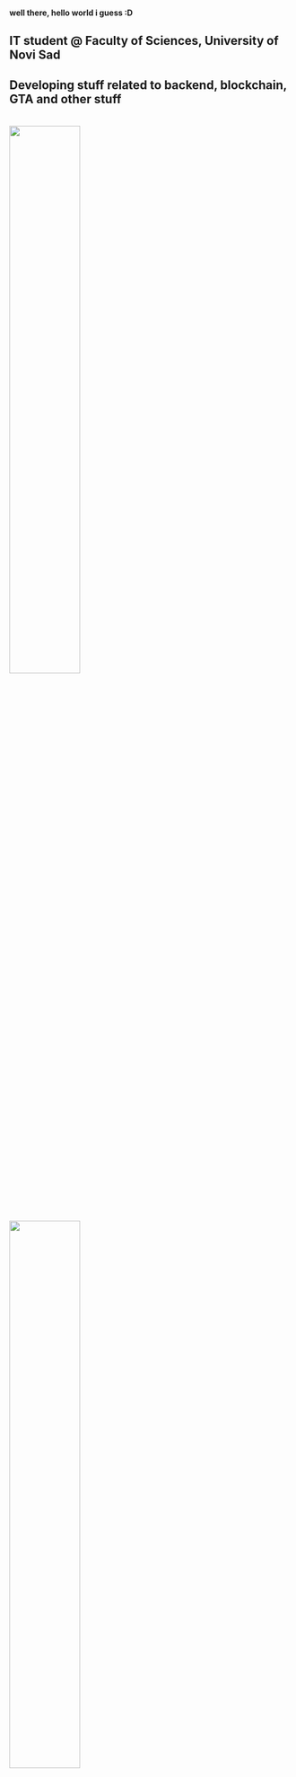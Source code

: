 #### well there, hello world i guess :D

## IT student @ Faculty of Sciences, University of Novi Sad

## Developing stuff related to backend, blockchain, GTA and other stuff

</br>

<img src="https://github-readme-stats.vercel.app/api?username=MikMik1011&show_icons=true&theme=gotham" width="50%" /> 

<img src="https://github-readme-streak-stats.herokuapp.com/?user=MikMik1011&theme=gotham" width="50%" >

<img src="https://github-readme-stats.vercel.app/api/top-langs/?username=MikMik1011&layout=compact&theme=gotham" width="50%" >






